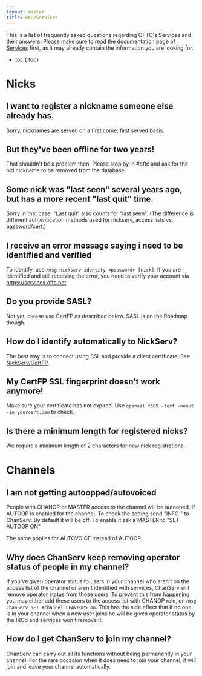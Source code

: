 ```yaml
---
layout: master
title: FAQ/Services
---
```

This is a list of frequently asked questions regarding OFTC's Services and their
answers.  Please make sure to read the documentation page of
[Services](/Services) first, as it may already contain the information you are
looking for.

* toc
{:toc}

# Nicks #

## I want to register a nickname someone else already has. ##

Sorry, nicknames are served on a first come, first served basis.


## But they've been offline for two years! ##

That shouldn't be a problem then.  Please stop by in #oftc and ask for the old
nickname to be removed from the database.


## Some nick was "last seen" several years ago, but has a more recent "last quit" time. ##

Sorry in that case. "Last quit" also counts for "last seen". (The difference is
different authentication methods used for nickserv, access lists vs.
password/cert.)


## I receive an error message saying i need to be identified and verified ##

To identify, use `/msg nickserv identify <password> [nick]`. If you are identified and still receiving the error,
you need to verify your account via https://services.oftc.net.


## Do you provide SASL? ##

Not yet, please use CertFP as described below.
SASL is on the Roadmap though.


## How do I identify automatically to NickServ? ##

The best way is to connect using SSL and provide a client certificate. See
[NickServ/CertFP](/NickServ/CertFP).


## My CertFP SSL fingerprint doesn't work anymore! ##

Make sure your certificate has not expired. Use `openssl x509 -text -noout -in
yourcert.pem` to check.


## Is there a minimum length for registered nicks? ##

We require a minimum length of 2 characters for new nick registrations.


# Channels #

## I am not getting autoopped/autovoiced ##

People with CHANOP or MASTER access to the channel will be autooped, if AUTOOP
is enabled for the channel.  To check the setting send "INFO <channel>" to
ChanServ.  By default it will be off.  To enable it ask a MASTER to
"SET <channel> AUTOOP ON".

The same applies for AUTOVOICE instead of AUTOOP.

## Why does ChanServ keep removing operator status of people in my channel? ##

If you've given operator status to users in your channel who aren't on the
access list of the channel or aren't identified with services, ChanServ
will remove operator status from those users. To prevent
this from happening you may either add these users to the access list with
CHANOP role, or ```/msg ChanServ SET #channel LEAVEOPS on```. This has the side
effect that if no one is in your channel when a new user joins he will be given
operator status by the IRCd and services won't remove it.


## How do I get ChanServ to join my channel? ##

ChanServ can carry out all its functions without being permanently in your
channel.  For the rare occasion when it does need to join your channel, it will
join and leave your channel automatically.


